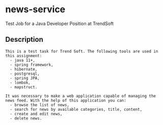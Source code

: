 # news-service
Test Job for a Java Developer Position at TrendSoft
## Description
    This is a test task for Trend Soft. The following tools are used in this assignment:
      - java 11+,
      - spring framework,
      - hibernate,
      - postgresql,
      - spring JPA,
      - lombok,
      - mapstruct.
    
    It was necessary to make a web application capable of managing the news feed. With the help of this application you can: 
      - browse the list of news, 
      - search for news by available categories, title, content, 
      - create and edit news,
      - delete news.
